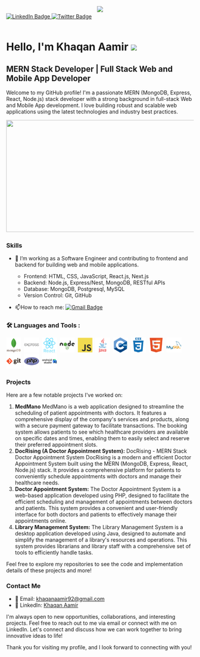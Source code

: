 <div id="header" align="center">
  <img src="https://media.giphy.com/media/M9gbBd9nbDrOTu1Mqx/giphy.gif" width="100"/>
</div>
<div id="badges">
  <a href="https://www.linkedin.com/in/khaqan-aamir-9a9469210/">
    <img src="https://img.shields.io/badge/LinkedIn-blue?style=for-the-badge&logo=linkedin&logoColor=white" alt="LinkedIn Badge"/>
  </a>
  <a href="">
    <img src="https://img.shields.io/badge/Twitter-blue?style=for-the-badge&logo=twitter&logoColor=white" alt="Twitter Badge"/>
  </a>
</div>

<img src="https://komarev.com/ghpvc/?username=mhmdnauman&style=flat-square&color=blue" alt=""/>

<h1>
  Hello, I'm Khaqan Aamir
  <img src="https://media.giphy.com/media/hvRJCLFzcasrR4ia7z/giphy.gif" width="30px"/>
</h1>


## MERN Stack Developer | Full Stack Web and Mobile App Developer

Welcome to my GitHub profile! I'm a passionate MERN (MongoDB, Express, React, Node.js) stack developer with a strong background in full-stack Web and Mobile App development. I love building robust and scalable web applications using the latest technologies and industry best practices.

<div align="center">
  <img src="https://media.giphy.com/media/dWesBcTLavkZuG35MI/giphy.gif" width="600" height="300"/>
</div>

### Skills

- :telescope: I’m working as a Software Engineer and contributing to frontend and backend for building web and mobile applications.
  - Frontend: HTML, CSS, JavaScript, React.js, Next.js  
  - Backend: Node.js, Express/Nest, MongoDB, RESTful APIs
  - Database: MongoDB, Postgresql, MySQL
  - Version Control: Git, GitHub

- :mailbox:How to reach me: [![Gmail Badge](https://img.shields.io/badge/-mhmdnauman-red?style=flat&logo=Gmail&logoColor=white)](mailto:khaqanaamir92@gmail.com)

 ### :hammer_and_wrench: Languages and Tools :
 <div>
  <img src="https://github.com/devicons/devicon/blob/master/icons/mongodb/mongodb-original-wordmark.svg" title="Mongo" **alt="MongoDb" width="40" height="40"/>&nbsp;
  <img src="https://github.com/devicons/devicon/blob/master/icons/express/express-original-wordmark.svg" title="EX" **alt="EX" width="40" height="40"/>&nbsp;
  <img src="https://github.com/devicons/devicon/blob/master/icons/react/react-original-wordmark.svg" title="React" alt="React" width="40" height="40"/>&nbsp;
  <img src="https://github.com/devicons/devicon/blob/master/icons/nodejs/nodejs-original-wordmark.svg" title="NodeJS" alt="NodeJS" width="40" height="40"/>&nbsp;
  <img src="https://github.com/devicons/devicon/blob/master/icons/javascript/javascript-original.svg" title="JavaScript" alt="JavaScript" width="40" height="40"/>&nbsp;
  <img src="https://github.com/devicons/devicon/blob/master/icons/java/java-original-wordmark.svg" title="Java" alt="Java" width="40" height="40"/>&nbsp;
  <img src="https://github.com/devicons/devicon/blob/master/icons/cplusplus/cplusplus-original.svg" title="C++" alt="C++" width="40" height="40"/>&nbsp;
  <img src="https://github.com/devicons/devicon/blob/master/icons/css3/css3-plain-wordmark.svg"  title="CSS3" alt="CSS" width="40" height="40"/>&nbsp;
  <img src="https://github.com/devicons/devicon/blob/master/icons/html5/html5-original.svg" title="HTML5" alt="HTML" width="40" height="40"/>&nbsp;
  <img src="https://github.com/devicons/devicon/blob/master/icons/mysql/mysql-original-wordmark.svg" title="MySQL"  alt="MySQL" width="40" height="40"/>&nbsp;
  <img src="https://github.com/devicons/devicon/blob/master/icons/git/git-original-wordmark.svg" title="Git" **alt="Git" width="40" height="40"/>&nbsp;
  <img src="https://github.com/devicons/devicon/blob/master/icons/php/php-original.svg" title="Php" **alt="Php" width="40" height="40"/>&nbsp;
  <img src="https://github.com/devicons/devicon/blob/master/icons/androidstudio/androidstudio-original-wordmark.svg" title="AS" **alt="AS" width="40" height="40"/>&nbsp;
  
</div>


### Projects

Here are a few notable projects I've worked on:

1. **MedMano** MedMano is a web application designed to streamline the scheduling of patient appointments with doctors. It features a comprehensive display of the company's services and products, along with a secure payment gateway to facilitate transactions. The booking system allows patients to see which healthcare providers are available on specific dates and times, enabling them to easily select and reserve their preferred appointment slots.
2. **DocRising (A Doctor Appointment System):** DocRising - MERN Stack Doctor Appointment System DocRising is a modern and efficient Doctor Appointment System built using the MERN (MongoDB, Express, React, Node.js) stack. It provides a comprehensive platform for patients to conveniently schedule appointments with doctors and manage their healthcare needs.
3. **Doctor Appointment System:** The Doctor Appointment System is a web-based application developed using PHP, designed to facilitate the efficient scheduling and management of appointments between doctors and patients. This system provides a convenient and user-friendly interface for both doctors and patients to effectively manage their appointments online.
4. **Library Management System:** The Library Management System is a desktop application developed using Java, designed to automate and simplify the management of a library's resources and operations. This system provides librarians and library staff with a comprehensive set of tools to efficiently handle tasks.

Feel free to explore my repositories to see the code and implementation details of these projects and more!

### Contact Me

- 📧 Email: khaqanaamir92@gmail.com
- 💼 LinkedIn: [Khaqan Aamir](https://www.linkedin.com/in/khaqan-aamir-9a9469210/)

I'm always open to new opportunities, collaborations, and interesting projects. Feel free to reach out to me via email or connect with me on LinkedIn. Let's connect and discuss how we can work together to bring innovative ideas to life!

Thank you for visiting my profile, and I look forward to connecting with you!
